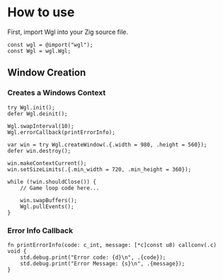 # How to use

First, import Wgl into your Zig source file.

```zig
const wgl = @import("wgl");
const Wgl = wgl.Wgl;
```

## Window Creation

### Creates a Windows Context

```zig
try Wgl.init();
defer Wgl.deinit();

Wgl.swapInterval(10);
Wgl.errorCallback(printErrorInfo);

var win = try Wgl.createWindow(.{.width = 980, .height = 560});
defer win.destroy();

win.makeContextCurrent();
win.setSizeLimits(.{.min_width = 720, .min_height = 360});

while (!win.shouldClose()) {
    // Game loop code here...

    win.swapBuffers();
    Wgl.pullEvents();
}
```

### Error Info Callback

```zig
fn printErrorInfo(code: c_int, message: [*c]const u8) callconv(.c) void {
    std.debug.print("Error code: {d}\n", .{code});
    std.debug.print("Error Message: {s}\n", .{message});
}
```
